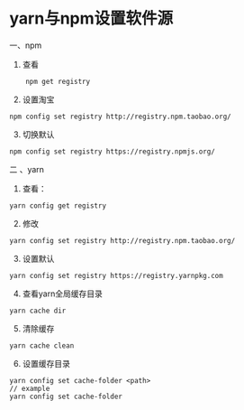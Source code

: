 # yarn与npm设置软件源

一、npm

1. 查看
```
    npm get registry 
```
2. 设置淘宝
```
npm config set registry http://registry.npm.taobao.org/
```
3. 切换默认
```
npm config set registry https://registry.npmjs.org/
```

二 、yarn

1. 查看：
```
yarn config get registry
```
2. 修改
```
yarn config set registry http://registry.npm.taobao.org/
```
3. 设置默认
```
yarn config set registry https://registry.yarnpkg.com
```
4. 查看yarn全局缓存目录
```
yarn cache dir
```
5. 清除缓存
```
yarn cache clean
```
6. 设置缓存目录
```
yarn config set cache-folder <path>
// example
yarn config set cache-folder 
```